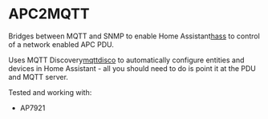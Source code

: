 # APC2MQTT

Bridges between MQTT and SNMP to enable Home Assistant[hass] to control of a network enabled APC PDU.

Uses MQTT Discovery[mqttdisco] to automatically configure entities and devices in Home Assistant - all you should need to do is point it at the PDU and MQTT server.

Tested and working with:
- AP7921

[mqttdisco]: https://www.home-assistant.io/docs/mqtt/discovery/
[hass]: https://www.home-assistant.io/
